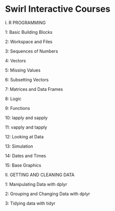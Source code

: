 # Swirl Interactive Courses

I. R PROGRAMMING

1: Basic Building Blocks

2: Workspace and Files

3: Sequences of Numbers

4: Vectors

5: Missing Values

6: Subsetting Vectors

7: Matrices and Data Frames

8: Logic

9: Functions

10: lapply and sapply

11: vapply and tapply

12: Looking at Data

13: Simulation

14: Dates and Times

15: Base Graphics

II.  GETTING AND CLEANING DATA

1: Manipulating Data with dplyr

2: Grouping and Changing Data with dplyr

3: Tidying data with tidyr
